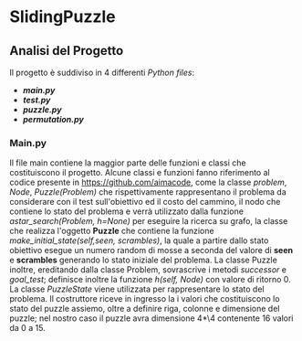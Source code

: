 # SlidingPuzzle

## Analisi del Progetto

Il progetto è suddiviso in 4 differenti *Python files*:
- ***main.py***
- ***test.py***
- ***puzzle.py***
- ***permutation.py***

### Main.py
Il file main contiene la maggior parte delle funzioni e classi che costituiscono il progetto.
Alcune classi e funzioni fanno riferimento al codice presente in https://github.com/aimacode, come la classe *problem*, *Node*, *Puzzle(Problem)* che rispettivamente rappresentano il problema da considerare con il test sull'obiettivo ed il costo del cammino, il nodo che contiene lo stato del problema e verrà utilizzato dalla funzione *astar_search(Problem, h=None)* per eseguire la ricerca su grafo, la classe che realizza l'oggetto **Puzzle** che contiene la funzione *make_initial_state(self,seen, scrambles)*, la quale a partire dallo stato obiettivo esegue un numero random di mosse a seconda del valore di **seen** e **scrambles** generando lo stato iniziale del problema. La classe Puzzle  inoltre, ereditando dalla classe Problem, sovrascrive i metodi *successor* e *goal_test*; definisce inoltre la funzione *h(self, Node)* con valore di ritorno 0. La classe *PuzzleState* viene utilizzata per rappresentare lo stato del problema. Il costruttore riceve in ingresso la i valori che costituiscono lo stato del puzzle assiemo, oltre a definire riga, colonne e dimensione del puzzle; nel nostro caso il puzzle avra dimensione 4\*\4 contenente  16 valori da 0 a 15.


